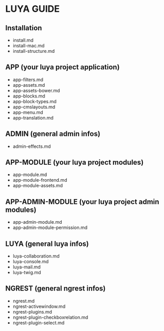LUYA GUIDE
==========

Installation
--
- install.md
- install-mac.md
- install-structure.md

APP (your luya project application)
--
- app-filters.md
- app-assets.md
- app-assets-bower.md
- app-blocks.md
- app-block-types.md
- app-cmslayouts.md
- app-menu.md
- app-translation.md

ADMIN (general admin infos)
--
- admin-effects.md

APP-MODULE (your luya project modules)
--
- app-module.md
- app-module-frontend.md
- app-module-assets.md

APP-ADMIN-MODULE (your luya project admin modules)
--
- app-admin-module.md
- app-admin-module-permission.md

LUYA (general luya infos)
--
- luya-collaboration.md
- luya-console.md
- luya-mail.md
- luya-twig.md

NGREST (general ngrest infos)
--
- ngrest.md
- ngrest-activewindow.md
- ngrest-plugins.md
- ngrest-plugin-checkboxrelation.md
- ngrest-plugin-select.md
